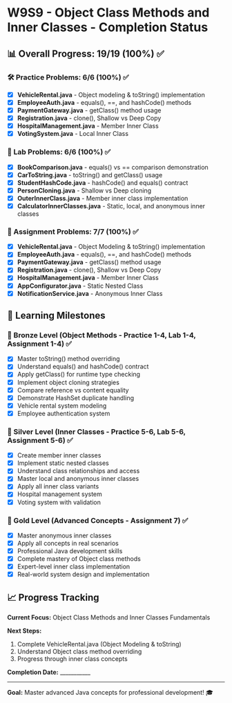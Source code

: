 # W9S9 - Object Class Methods and Inner Classes - Completion Status

## 📊 Overall Progress: 19/19 (100%) ✅

### 🛠️ Practice Problems: 6/6 (100%) ✅
- [x] **VehicleRental.java** - Object modeling & toString() implementation
- [x] **EmployeeAuth.java** - equals(), ==, and hashCode() methods
- [x] **PaymentGateway.java** - getClass() method usage
- [x] **Registration.java** - clone(), Shallow vs Deep Copy
- [x] **HospitalManagement.java** - Member Inner Class
- [x] **VotingSystem.java** - Local Inner Class

### 🧪 Lab Problems: 6/6 (100%) ✅
- [x] **BookComparison.java** - equals() vs == comparison demonstration
- [x] **CarToString.java** - toString() and getClass() usage
- [x] **StudentHashCode.java** - hashCode() and equals() contract
- [x] **PersonCloning.java** - Shallow vs Deep cloning
- [x] **OuterInnerClass.java** - Member inner class implementation
- [x] **CalculatorInnerClasses.java** - Static, local, and anonymous inner classes

### 📝 Assignment Problems: 7/7 (100%) ✅
- [x] **VehicleRental.java** - Object Modeling & toString() implementation
- [x] **EmployeeAuth.java** - equals(), ==, and hashCode() methods
- [x] **PaymentGateway.java** - getClass() method usage
- [x] **Registration.java** - clone(), Shallow vs Deep Copy
- [x] **HospitalManagement.java** - Member Inner Class
- [x] **AppConfigurator.java** - Static Nested Class
- [x] **NotificationService.java** - Anonymous Inner Class

## 🎯 Learning Milestones

### 🥉 Bronze Level (Object Methods - Practice 1-4, Lab 1-4, Assignment 1-4) ✅
- [x] Master toString() method overriding
- [x] Understand equals() and hashCode() contract
- [x] Apply getClass() for runtime type checking
- [x] Implement object cloning strategies
- [x] Compare reference vs content equality
- [x] Demonstrate HashSet duplicate handling
- [x] Vehicle rental system modeling
- [x] Employee authentication system

### 🥈 Silver Level (Inner Classes - Practice 5-6, Lab 5-6, Assignment 5-6) ✅
- [x] Create member inner classes
- [x] Implement static nested classes
- [x] Understand class relationships and access
- [x] Master local and anonymous inner classes
- [x] Apply all inner class variants
- [x] Hospital management system
- [x] Voting system with validation

### 🥇 Gold Level (Advanced Concepts - Assignment 7) ✅
- [x] Master anonymous inner classes
- [x] Apply all concepts in real scenarios
- [x] Professional Java development skills
- [x] Complete mastery of Object class methods
- [x] Expert-level inner class implementation
- [x] Real-world system design and implementation

## 📈 Progress Tracking

**Current Focus:** Object Class Methods and Inner Classes Fundamentals

**Next Steps:**
1. Complete VehicleRental.java (Object Modeling & toString)
2. Understand Object class method overriding
3. Progress through inner class concepts

**Completion Date:** ___________

---
**Goal:** Master advanced Java concepts for professional development! 🎓